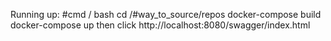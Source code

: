 Running up:
#cmd / bash 
cd /#way_to_source/repos
docker-compose build
docker-compose up
then click http://localhost:8080/swagger/index.html
